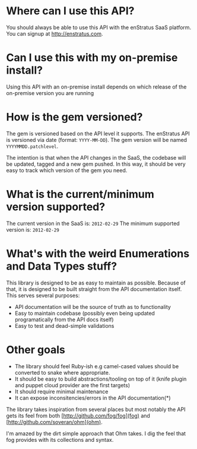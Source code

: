 # Where can I use this API?
You should always be able to use this API with the enStratus SaaS platform. You can signup at http://enstratus.com.

# Can I use this with my on-premise install?
Using this API with an on-premise install depends on which release of the on-premise version you are running

# How is the gem versioned?
The gem is versioned based on the API level it supports. The enStratus API is versioned via date (format: `YYYY-MM-DD`). The gem version will be named `YYYYMMDD.patchlevel`.

The intention is that when the API changes in the SaaS, the codebase will be updated, tagged and a new gem pushed. In this way, it should be very easy to track which version of the gem you need.

# What is the current/minimum version supported?
The current version in the SaaS is: `2012-02-29`
The minimum supported version is: `2012-02-29`

# What's with the weird Enumerations and Data Types stuff?
This library is designed to be as easy to maintain as possible. Because of that, it is designed to be built straight from the API documentation itself. This serves several purposes:

- API documentation will be the source of truth as to functionality
- Easy to maintain codebase (possibly even being updated programatically from the API docs itself)
- Easy to test and dead-simple validations

# Other goals
- The library should feel Ruby-ish e.g camel-cased values should be converted to snake where appropriate.
- It should be easy to build abstractions/tooling on top of it (knife plugin and puppet cloud provider are the first targets)
- It should require minimal maintenance
- It can expose inconsitencies/errors in the API documentation(\*)

The library takes inspiration from several places but most notably the API gets its feel from both [http://github.com/fog/fog](fog) and [http://github.com/soveran/ohm](ohm).

I'm amazed by the dirt simple approach that Ohm takes. I dig the feel that fog provides with its collections and syntax.
